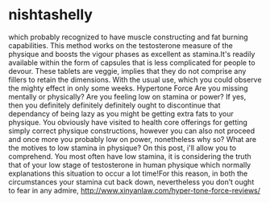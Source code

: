 # nishtashelly
 which probably recognized to have muscle constructing and fat burning capabilities. This method works on the testosterone measure of the physique and boosts the vigour phases as excellent as stamina.It's readily available within the form of capsules that is less complicated for people to devour. These tablets are veggie, implies that they do not comprise any fillers to retain the dimensions. With the usual use, which you could observe the mighty effect in only some weeks. Hypertone Force Are you missing mentally or physically?  Are you feeling low on stamina or power? If yes, then you definitely definitely definitely ought to discontinue that dependancy of being lazy as you might be getting extra fats to your physique. You obviously have visited to health core offerings for getting simply correct physique constructions, however you can also not proceed and once more you probably low on power, nonetheless why so? What are the motives to low stamina in physique? On this post, i'll allow you to comprehend. You most often have low stamina, it is considering the truth that of your low stage of testosterone in human physique which normally explanations this situation to occur a lot time!For this reason, in both the circumstances your stamina cut back down, nevertheless you don’t ought to fear in any admire,  http://www.xinyanlaw.com/hyper-tone-force-reviews/
